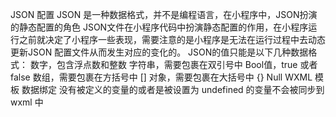 JSON 配置
    JSON 是一种数据格式，并不是编程语言，在小程序中，JSON扮演的静态配置的角色
    JSON文件在小程序代码中扮演静态配置的作用，在小程序运行之前就决定了小程序一些表现，需要注意的是小程序是无法在运行过程中去动态更新JSON 配置文件从而发生对应的变化的。
    JSON的值只能是以下几种数据格式：
        数字，包含浮点数和整数
        字符串，需要包裹在双引号中
        Bool值，true 或者 false
        数组，需要包裹在方括号中 []
        对象，需要包裹在大括号中 {}
        Null
WXML 模板
    数据绑定
    没有被定义的变量的或者是被设置为 undefined 的变量不会被同步到 wxml 中
